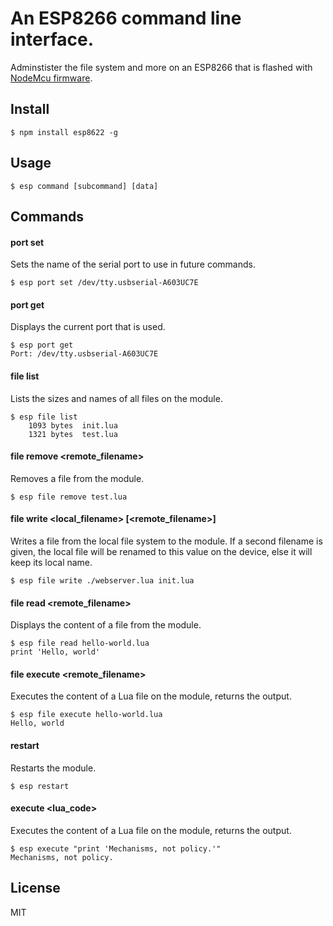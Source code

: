 # An ESP8266 command line interface.
Adminstister the file system and more on an ESP8266 that is flashed with [NodeMcu firmware](https://github.com/nodemcu/nodemcu-firmware).

## Install
```
$ npm install esp8622 -g
```

## Usage
```
$ esp command [subcommand] [data]
```

## Commands
#### port set
Sets the name of the serial port to use in future commands.
```
$ esp port set /dev/tty.usbserial-A603UC7E
```

#### port get
Displays the current port that is used.
```
$ esp port get
Port: /dev/tty.usbserial-A603UC7E
```

#### file list
Lists the sizes and names of all files on the module.
```
$ esp file list
    1093 bytes  init.lua
    1321 bytes  test.lua
```

#### file remove &lt;remote_filename>
Removes a file from the module.
```
$ esp file remove test.lua
```

#### file write &lt;local_filename> [&lt;remote_filename>]
Writes a file from the local file system to the module. If a second filename is given, the local file will be renamed to this value on the device, else it will keep its local name.
```
$ esp file write ./webserver.lua init.lua
```

#### file read &lt;remote_filename>
Displays the content of a file from the module.
```
$ esp file read hello-world.lua
print 'Hello, world'
```

#### file execute &lt;remote_filename>
Executes the content of a Lua file on the module, returns the output.
```
$ esp file execute hello-world.lua
Hello, world
```

#### restart
Restarts the module.
```
$ esp restart
```

#### execute &lt;lua_code>
Executes the content of a Lua file on the module, returns the output.
```
$ esp execute "print 'Mechanisms, not policy.'"
Mechanisms, not policy.
```

## License
MIT



